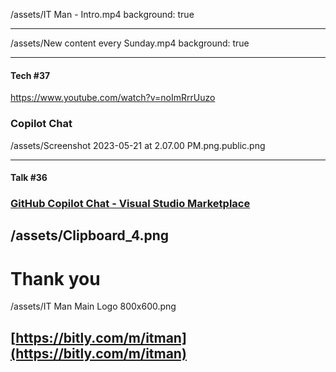 
/assets/IT Man - Intro.mp4
background: true

---

/assets/New content every Sunday.mp4
background: true

--- 
#### Tech #37
https://www.youtube.com/watch?v=noImRrrUuzo
### Copilot Chat

/assets/Screenshot 2023-05-21 at 2.07.00 PM.png.public.png

--- 
#### Talk #36
### [GitHub Copilot Chat - Visual Studio Marketplace](https://marketplace.visualstudio.com/items?itemName=GitHub.copilot-chat)

/assets/Clipboard_4.png
---

# Thank you
/assets/IT Man Main Logo 800x600.png
## [https://bitly.com/m/itman](https://bitly.com/m/itman)
